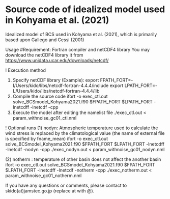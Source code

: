 # Source code of idealized model used in Kohyama et al. (2021)
Idealized model of BCS used in Kohyama et al. (2021), which is primarily based upon Gallego and Cessi (2001)

Usage
#Requirement: Fortran compiler and netCDF4 library
You may download the netCDF4 library it from 
https://www.unidata.ucar.edu/downloads/netcdf/

! Execution method

1. Specify netCDF library
(Example): 
export FPATH_FORT=-I/Users/kido/libs/netcdf-fortran-4.4.4/include
export LPATH_FORT=-L/Users/kido/libs/netcdf-fortran-4.4.4/lib
2. Compile the source code
ifort -o exec_ctl.out solve_BCSmodel_Kohyama2021.f90  $FPATH_FORT  $LPATH_FORT   -lnetcdff -lnetcdf -cpp
3. Execute the model after editing the namelist file
./exec_ctl.out < param_withnoise_gc01_ctl.nml
  
  
! Optional runs
(1) nodyn: Atmospheric temperature used to calculate the wind stress is replaced by the climatological value
(the name of external file is specified by fname_mean)
ifort -o exec_ctl.out solve_BCSmodel_Kohyama2021.f90  $FPATH_FORT  $LPATH_FORT   -lnetcdff -lnetcdf -nodyn -cpp
./exec_nodyn.out < param_withnoise_gc01_nodyn.nml

(2) notherm : temperature of other basin does not affect the another basin
ifort -o exec_ctl.out solve_BCSmodel_Kohyama2021.f90  $FPATH_FORT  $LPATH_FORT   -lnetcdff -lnetcdf -notherm -cpp
./exec_notherm.out < param_withnoise_gc01_notherm.nml

If you have any questions or comments, please contact to skido(at)jamstec.go.jp (replace at with @).
